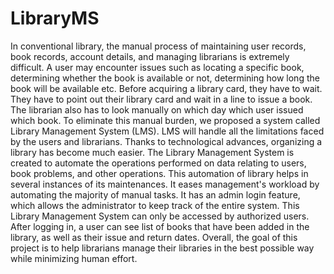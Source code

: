 # LibraryMS

In conventional library, the manual process of maintaining user records, book records, account details, and managing librarians is extremely difficult. A user may encounter issues such as locating a specific book, determining whether the book is available or not, determining how long the book will be available etc. Before acquiring a library card, they have to wait. They have to point out their library card and wait in a line to issue a book. The librarian also has to look manually on which day which user issued which book. To eliminate this manual burden, we proposed a system called Library Management System (LMS). LMS will handle all the limitations faced by the users and librarians. Thanks to technological advances, organizing a library has become much easier. The Library Management System is created to automate the operations performed on data relating to users, book problems, and other operations. This automation of library helps in several instances of its maintenances. It eases management's workload by automating the majority of manual tasks. It has an admin login feature, which allows the administrator to keep track of the entire system. This Library Management System can only be accessed by authorized users. After logging in, a user can see list of books that have been added in the library, as well as their issue and return dates.
Overall, the goal of this project is to help librarians manage their libraries in the best possible
way while minimizing human effort.

